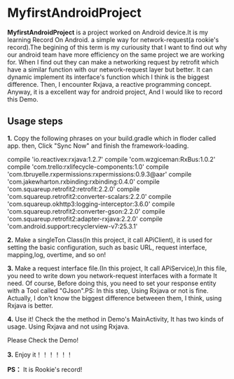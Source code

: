 # MyfirstAndroidProject

**MyfirstAndroidProject** is a project worked on Android device.It is my learning Record On Android. a simple way for network-request(a rookie's record).The begining of this term is my curiousity that I want to find out why our android team have more efficiency on the same project we are working for. When I find out they can make a networking request by retrofit which have a similar function with our network-request layer but better. It can dynamic implement its interface's function which I think is the biggest difference. Then, I encounter Rxjava, a reactive programming concept. Anyway, it is a excellent way for android project, And I would like to record this Demo.
 

## Usage steps
**1.** Copy the following phrases on your build.gradle which in floder called app. then, Click "Sync Now" and finish the framework-loading.

 compile 'io.reactivex:rxjava:1.2.7'
    compile 'com.wzgiceman:RxBus:1.0.2'
    compile 'com.trello:rxlifecycle-components:1.0'
    compile 'com.tbruyelle.rxpermissions:rxpermissions:0.9.3@aar'
    compile 'com.jakewharton.rxbinding:rxbinding:0.4.0'
    compile 'com.squareup.retrofit2:retrofit:2.2.0'
    compile 'com.squareup.retrofit2:converter-scalars:2.2.0'
    compile 'com.squareup.okhttp3:logging-interceptor:3.6.0'
    compile 'com.squareup.retrofit2:converter-gson:2.2.0'
    compile 'com.squareup.retrofit2:adapter-rxjava:2.2.0'
    compile 'com.android.support:recyclerview-v7:25.3.1'


**2.** Make a singleTon Class(In this project, it call APiClient), it is used for setting the basic configuration, such as basic URL, request interface, mapping,log, overtime, and so on!

**3.** Make a request interface file.(In this project, It call APiService),In this file, you need to write down you network-request interfaces with a formate It need. Of course, Before doing this, you need to set your response entity with a Tool called "GJson".PS: In this step, Using Rxjava or not is fine. Actually, I don't know the biggest difference betweeen them, I think, using Rxjava is better.

**4.** Use it! Check the the method in Demo's MainActivity, It has two kinds of usage. Using Rxjava and not using Rxjava.

Please Check the Demo!

**3.** Enjoy it！！！！！！

**PS：** It is Rookie's record!